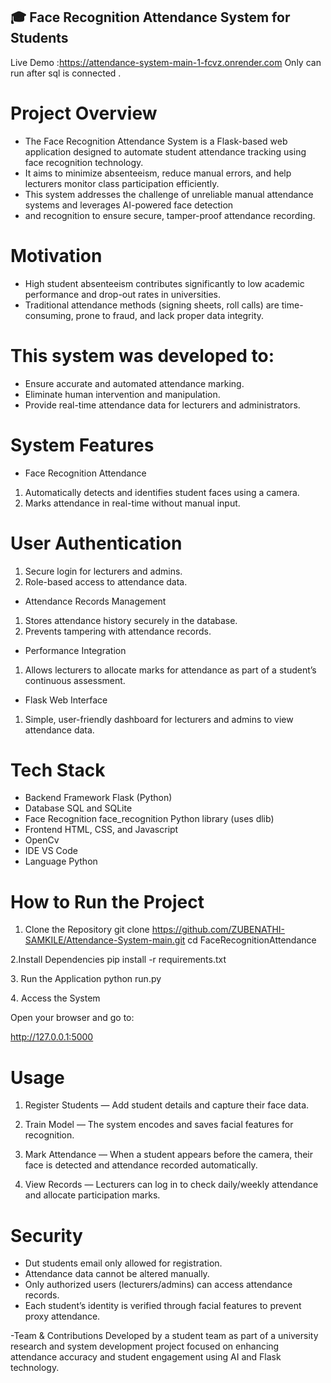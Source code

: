 ## 🎓 Face Recognition Attendance System for Students

Live Demo :https://attendance-system-main-1-fcvz.onrender.com 
Only can run after sql is connected .

#  Project Overview

- The Face Recognition Attendance System is a Flask-based web application designed to automate student attendance tracking using face recognition technology.
- It aims to minimize absenteeism, reduce manual errors, and help lecturers monitor class participation efficiently.
- This system addresses the challenge of unreliable manual attendance systems and leverages AI-powered face detection
- and recognition to ensure secure, tamper-proof attendance recording.

# Motivation
- High student absenteeism contributes significantly to low academic performance and drop-out rates in universities.
- Traditional attendance methods (signing sheets, roll calls) are time-consuming, prone to fraud, and lack proper data integrity.

# This system was developed to:

- Ensure accurate and automated attendance marking.
- Eliminate human intervention and manipulation.
- Provide real-time attendance data for lecturers and administrators.

# System Features
- Face Recognition Attendance
1. Automatically detects and identifies student faces using a camera.
2. Marks attendance in real-time without manual input.

# User Authentication

1. Secure login for lecturers and admins.
2. Role-based access to attendance data.

- Attendance Records Management
1. Stores attendance history securely in the database.
2. Prevents tampering with attendance records.

- Performance Integration
1. Allows lecturers to allocate marks for attendance as part of a student’s continuous assessment.

- Flask Web Interface
1. Simple, user-friendly dashboard for lecturers and admins to view attendance data.

# Tech Stack

- Backend Framework	Flask (Python)
- Database	SQL and SQLite 
- Face Recognition	face_recognition Python library (uses dlib)
- Frontend	HTML, CSS, and Javascript
- OpenCv
- IDE	 VS Code
- Language	Python 

# How to Run the Project
1. Clone the Repository
git clone https://github.com/ZUBENATHI-SAMKILE/Attendance-System-main.git
cd FaceRecognitionAttendance

 2.Install Dependencies
pip install -r requirements.txt

3️. Run the Application
python run.py

4️. Access the System

Open your browser and go to:

http://127.0.0.1:5000

# Usage

1. Register Students — Add student details and capture their face data. 

2. Train Model — The system encodes and saves facial features for recognition.

3. Mark Attendance — When a student appears before the camera, their face is detected and attendance recorded automatically.

4. View Records — Lecturers can log in to check daily/weekly attendance and allocate participation marks.

# Security

- Dut students email only allowed for registration.
- Attendance data cannot be altered manually.
- Only authorized users (lecturers/admins) can access attendance records.
- Each student’s identity is verified through facial features to prevent proxy attendance.

-Team & Contributions
Developed by a student team as part of a university research and system development project focused on enhancing attendance accuracy and student engagement using AI and Flask technology.
